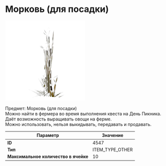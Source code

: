 # Морковь (для посадки)

![Item Image](../img/4547.webp?raw=true)

Предмет: Морковь (для посадки)<br>Можно найти в фермера во время выполнения квеста на День Пикника.<br>Даёт возможность выращивать овощи на ферме.<br>Можно использовать, нельзя выкидывать, передавать и продавать.


| Параметр | Значение |
|----------|----------|
| **ID** | 4547 |
| **Тип** | ITEM_TYPE_OTHER |
| **Максимальное количество в ячейке** | 10 |

